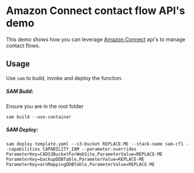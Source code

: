 
# Amazon Connect contact flow API's demo  

This demo shows how you can leverage [Amazon Connect](https://aws.amazon.com/connect/) api's to manage contact flows.  

## Usage
Use `sam` to build, invoke and deploy the function.

##### SAM Build:
Ensure you are in the root folder

`sam build --use-container`

##### SAM Deploy:

`sam deploy template.yaml --s3-bucket REPLACE-ME --stack-name sam-cf1 --capabilities CAPABILITY_IAM --parameter-overrides ParameterKey=CADS3BucketForWebSite,ParameterValue=REPLACE-ME ParameterKey=backupDDBTable,ParameterValue=REPLACE-ME ParameterKey=arnMappingDDBTable,ParameterValue=REPLACE-ME`
